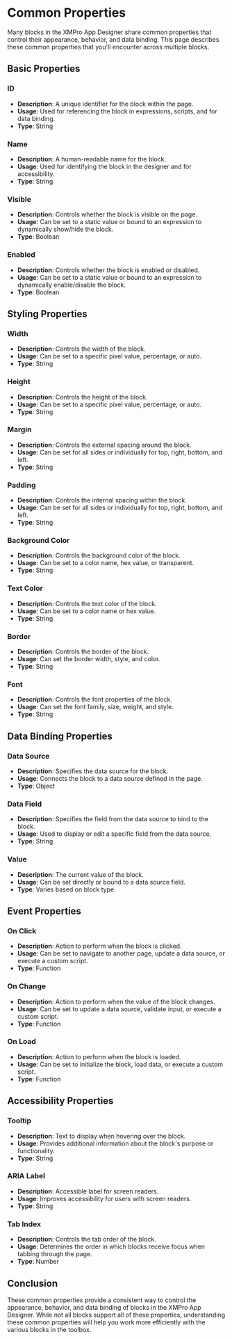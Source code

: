 # Common Properties

Many blocks in the XMPro App Designer share common properties that control their appearance, behavior, and data binding. This page describes these common properties that you'll encounter across multiple blocks.

## Basic Properties

### ID

- **Description**: A unique identifier for the block within the page.
- **Usage**: Used for referencing the block in expressions, scripts, and for data binding.
- **Type**: String

### Name

- **Description**: A human-readable name for the block.
- **Usage**: Used for identifying the block in the designer and for accessibility.
- **Type**: String

### Visible

- **Description**: Controls whether the block is visible on the page.
- **Usage**: Can be set to a static value or bound to an expression to dynamically show/hide the block.
- **Type**: Boolean

### Enabled

- **Description**: Controls whether the block is enabled or disabled.
- **Usage**: Can be set to a static value or bound to an expression to dynamically enable/disable the block.
- **Type**: Boolean

## Styling Properties

### Width

- **Description**: Controls the width of the block.
- **Usage**: Can be set to a specific pixel value, percentage, or auto.
- **Type**: String

### Height

- **Description**: Controls the height of the block.
- **Usage**: Can be set to a specific pixel value, percentage, or auto.
- **Type**: String

### Margin

- **Description**: Controls the external spacing around the block.
- **Usage**: Can be set for all sides or individually for top, right, bottom, and left.
- **Type**: String

### Padding

- **Description**: Controls the internal spacing within the block.
- **Usage**: Can be set for all sides or individually for top, right, bottom, and left.
- **Type**: String

### Background Color

- **Description**: Controls the background color of the block.
- **Usage**: Can be set to a color name, hex value, or transparent.
- **Type**: String

### Text Color

- **Description**: Controls the text color of the block.
- **Usage**: Can be set to a color name or hex value.
- **Type**: String

### Border

- **Description**: Controls the border of the block.
- **Usage**: Can set the border width, style, and color.
- **Type**: String

### Font

- **Description**: Controls the font properties of the block.
- **Usage**: Can set the font family, size, weight, and style.
- **Type**: String

## Data Binding Properties

### Data Source

- **Description**: Specifies the data source for the block.
- **Usage**: Connects the block to a data source defined in the page.
- **Type**: Object

### Data Field

- **Description**: Specifies the field from the data source to bind to the block.
- **Usage**: Used to display or edit a specific field from the data source.
- **Type**: String

### Value

- **Description**: The current value of the block.
- **Usage**: Can be set directly or bound to a data source field.
- **Type**: Varies based on block type

## Event Properties

### On Click

- **Description**: Action to perform when the block is clicked.
- **Usage**: Can be set to navigate to another page, update a data source, or execute a custom script.
- **Type**: Function

### On Change

- **Description**: Action to perform when the value of the block changes.
- **Usage**: Can be set to update a data source, validate input, or execute a custom script.
- **Type**: Function

### On Load

- **Description**: Action to perform when the block is loaded.
- **Usage**: Can be set to initialize the block, load data, or execute a custom script.
- **Type**: Function

## Accessibility Properties

### Tooltip

- **Description**: Text to display when hovering over the block.
- **Usage**: Provides additional information about the block's purpose or functionality.
- **Type**: String

### ARIA Label

- **Description**: Accessible label for screen readers.
- **Usage**: Improves accessibility for users with screen readers.
- **Type**: String

### Tab Index

- **Description**: Controls the tab order of the block.
- **Usage**: Determines the order in which blocks receive focus when tabbing through the page.
- **Type**: Number

## Conclusion

These common properties provide a consistent way to control the appearance, behavior, and data binding of blocks in the XMPro App Designer. While not all blocks support all of these properties, understanding these common properties will help you work more efficiently with the various blocks in the toolbox.
